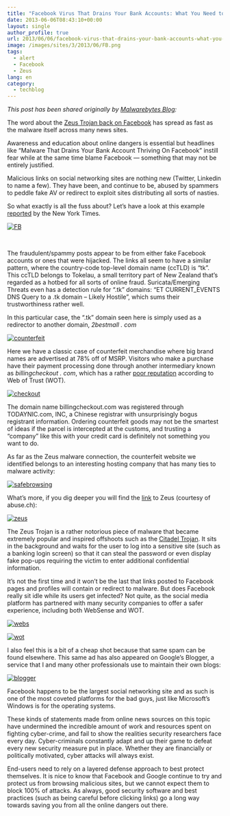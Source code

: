 ```yaml
---
title: "Facebook Virus That Drains Your Bank Accounts: What You Need to Know"
date: 2013-06-06T08:43:10+00:00
layout: single
author_profile: true
url: 2013/06/06/facebook-virus-that-drains-your-bank-accounts-what-you-need-to-know/
image: /images/sites/3/2013/06/FB.png
tags:
  - alert
  - Facebook
  - Zeus
lang: en
category: 
  - techblog
---
```

_This post has been shared originally by [Malwarebytes Blog](http://blog.malwarebytes.org/intelligence/2013/06/facebook-virus-that-drains-your-bank-accounts-what-you-need-to-know/):_

The word about the [Zeus Trojan back on Facebook](http://bits.blogs.nytimes.com/2013/06/03/malware-that-drains-your-bank-account-thriving-on-facebook/) has spread as fast as the malware itself across many news sites.

Awareness and education about online dangers is essential but headlines like “Malware That Drains Your Bank Account Thriving On Facebook” instill fear while at the same time blame Facebook — something that may not be entirely justified.

Malicious links on social networking sites are nothing new (Twitter, Linkedin to name a few). They have been, and continue to be, abused by spammers to peddle fake AV or redirect to exploit sites distributing all sorts of nasties.

So what exactly is all the fuss about? Let’s have a look at this example [reported](http://bits.blogs.nytimes.com/2013/06/03/malware-that-drains-your-bank-account-thriving-on-facebook/) by the New York Times.

[![FB](/images/2013/06/FB.png)](/images/2013/06/FB.png)

&nbsp;

The fraudulent/spammy posts appear to be from either fake Facebook accounts or ones that were hijacked. The links all seem to have a similar pattern, where the country-code top-level domain name (ccTLD) is “tk”. This ccTLD belongs to Tokelau, a small territory part of New Zealand that’s regarded as a hotbed for all sorts of online fraud. Suricata/Emerging Threats even has a detection rule for “.tk” domains: “ET CURRENT_EVENTS DNS Query to a .tk domain – Likely Hostile”, which sums their trustworthiness rather well.

In this particular case, the “.tk” domain seen here is simply used as a redirector to another domain, _2bestmall . com_

[![counterfeit](/images/2013/06/counterfeit-300x148.png)](/images/2013/06/counterfeit.png)

Here we have a classic case of counterfeit merchandise where big brand names are advertised at 78% off of MSRP. Visitors who make a purchase have their payment processing done through another intermediary known as _billingcheckout . com_, which has a rather [poor reputation](http://www.mywot.com/en/scorecard/billingcheckout.com) according to Web of Trust (WOT).

[![checkout](/images/2013/06/checkout-300x78.png)](/images/2013/06/checkout.png)

The domain name billingcheckout.com was registered through TODAYNIC.com, INC, a Chinese registrar with unsurprisingly bogus registrant information. Ordering counterfeit goods may not be the smartest of ideas if the parcel is intercepted at the customs, and trusting a “company” like this with your credit card is definitely not something you want to do.

As far as the Zeus malware connection, the counterfeit website we identified belongs to an interesting hosting company that has many ties to malware activity:

[![safebrowsing](/images/2013/06/safebrowsing-300x174.png)](/images/2013/06/safebrowsing.png)

What’s more, if you dig deeper you will find the [link](https://zeustracker.abuse.ch/monitor.php?as=57858) to Zeus (courtesy of abuse.ch):

[![zeus](/images/2013/06/zeus-300x97.png)](/images/2013/06/zeus.png)

The Zeus Trojan is a rather notorious piece of malware that became extremely popular and inspired offshoots such as the [Citadel Trojan](http://blog.malwarebytes.org/intelligence/2012/11/citadel-a-cyber-criminals-ultimate-weapon/). It sits in the background and waits for the user to log into a sensitive site (such as a banking login screen) so that it can steal the password or even display fake pop-ups requiring the victim to enter additional confidential information.

It’s not the first time and it won’t be the last that links posted to Facebook pages and profiles will contain or redirect to malware. But does Facebook really sit idle while its users get infected? Not quite, as the social media platform has partnered with many security companies to offer a safer experience, including both WebSense and WOT.

[![webs](/images/2013/06/webs-300x125.png)](/images/2013/06/webs.png)

[![wot](/images/2013/06/wot-300x138.png)](/images/2013/06/wot.png)

I also feel this is a bit of a cheap shot because that same spam can be found elsewhere. This same ad has also appeared on Google’s Blogger, a service that I and many other professionals use to maintain their own blogs:

[![blogger](/images/2013/06/blogger-300x239.png)](/images/2013/06/blogger.png)

Facebook happens to be the largest social networking site and as such is one of the most coveted platforms for the bad guys, just like Microsoft’s Windows is for the operating systems.

These kinds of statements made from online news sources on this topic have undermined the incredible amount of work and resources spent on fighting cyber-crime, and fail to show the realities security researchers face every day. Cyber-criminals constantly adapt and up their game to defeat every new security measure put in place. Whether they are financially or politically motivated, cyber attacks will always exist.

End-users need to rely on a layered defense approach to best protect themselves. It is nice to know that Facebook and Google continue to try and protect us from browsing malicious sites, but we cannot expect them to block 100% of attacks. As always, good security software and best practices (such as being careful before clicking links) go a long way towards saving you from all the online dangers out there.